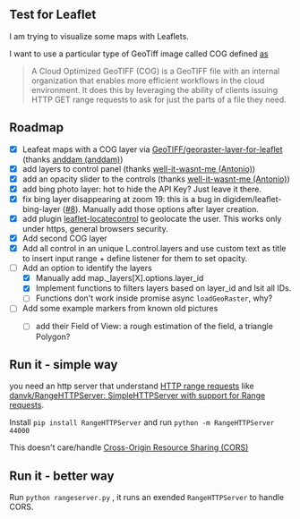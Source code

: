 ## Test for Leaflet

I am trying to visualize some maps with Leaflets.

I want to use a particular type of GeoTiff image called COG defined [as](https://www.usgs.gov/faqs/what-are-cloud-optimized-geotiffs-cogs) 

> A Cloud Optimized GeoTIFF (COG) is a GeoTIFF file with an internal organization that enables more efficient workflows in the cloud environment.  It does this by leveraging the ability of clients issuing ​HTTP GET range requests to ask for just the parts of a file they need.

## Roadmap 

- [x] Leafeat maps with a COG layer via [GeoTIFF/georaster-layer-for-leaflet](https://github.com/GeoTIFF/georaster-layer-for-leaflet/)  (thanks [anddam (anddam)](https://github.com/anddam))
- [x] add layers to control panel  (thanks [well-it-wasnt-me (Antonio)](https://github.com/well-it-wasnt-me))
- [x] add an opacity slider to the controls (thanks [well-it-wasnt-me (Antonio)](https://github.com/well-it-wasnt-me)) 
- [x] add bing photo layer: hot to hide the API Key? Just leave it there.
- [x] fix bing layer disappearing at zoom 19: this is a bug in digidem/leaflet-bing-layer ([#8](https://github.com/digidem/leaflet-bing-layer/issues/8)). Manually add those options after layer creation.
- [x] add plugin [leaflet-locatecontrol](https://github.com/domoritz/leaflet-locatecontrol)  to geolocate the user. This works only under https, general browsers security.
- [x] Add second COG layer
- [x] Add all control in an unique L.control.layers and use custom text as title to insert input range + define listener for them to set opacity.
- [ ] Add an option to identify the layers 
    - [x] Manually add map._layers[X].options.layer_id
    - [x] Implement functions to filters layers based on layer_id and lsit all IDs. 
    - [ ] Functions don't work inside promise async `loadGeoRaster`, why? 
- [ ] Add some example markers from known old pictures
    - [ ] add their Field of View: a rough estimation of the field, a triangle Polygon?  


## Run it - simple way 

you need an http server that understand [HTTP range requests](https://developer.mozilla.org/en-US/docs/Web/HTTP/Range_requests) like [danvk/RangeHTTPServer: SimpleHTTPServer with support for Range requests](https://github.com/danvk/RangeHTTPServer/).

Install `pip install RangeHTTPServer` and run `python -m RangeHTTPServer 44000`

This doesn't care/handle [Cross-Origin Resource Sharing (CORS)](https://developer.mozilla.org/en-US/docs/Web/HTTP/CORS)

## Run it - better way 

Run `python rangeserver.py` , it runs an exended `RangeHTTPServer` to handle CORS.
